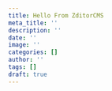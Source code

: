 ```yaml
---
title: Hello From ZditorCMS
meta_title: ''
description: ''
date: ''
image: ''
categories: []
author: ''
tags: []
draft: true
---
```

